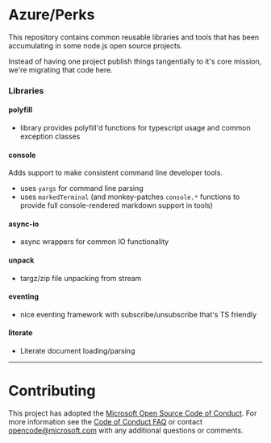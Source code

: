 # Azure/Perks

This repository contains common reusable libraries and tools that has been accumulating in some node.js open source projects.  

Instead of having one project publish things tangentially to it's core mission, we're migrating that code here.

### Libraries 

#### polyfill
- library provides polyfill'd functions for typescript usage and common exception classes

#### console
Adds support to make consistent command line developer tools.
- uses `yargs` for command line parsing
- uses `markedTerminal` (and monkey-patches `console.*` functions to provide full console-rendered markdown support in tools)

#### async-io
- async wrappers for common IO functionality

#### unpack
- targz/zip file unpacking from stream

#### eventing 
- nice eventing framework with subscribe/unsubscribe that's TS friendly

#### literate 
- Literate document loading/parsing

----

# Contributing

This project has adopted the [Microsoft Open Source Code of Conduct](https://opensource.microsoft.com/codeofconduct/). For more information see the [Code of Conduct FAQ](https://opensource.microsoft.com/codeofconduct/faq/) or contact [opencode@microsoft.com](mailto:opencode@microsoft.com) with any additional questions or comments.
